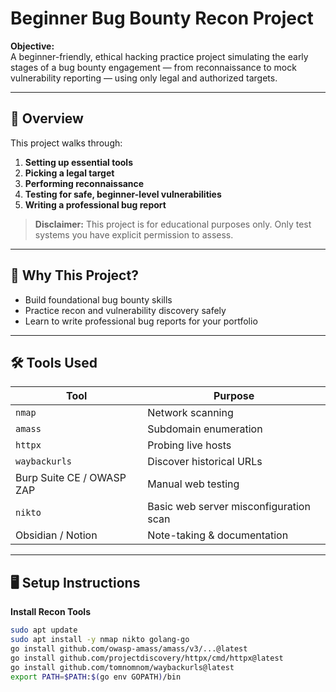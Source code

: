 # Beginner Bug Bounty Recon Project

**Objective:**  
A beginner-friendly, ethical hacking practice project simulating the early stages of a bug bounty engagement — from reconnaissance to mock vulnerability reporting — using only legal and authorized targets.

---

## 📌 Overview
This project walks through:
1. **Setting up essential tools**
2. **Picking a legal target**
3. **Performing reconnaissance**
4. **Testing for safe, beginner-level vulnerabilities**
5. **Writing a professional bug report**

> **Disclaimer:** This project is for educational purposes only. Only test systems you have explicit permission to assess.

---

## 🎯 Why This Project?
- Build foundational bug bounty skills
- Practice recon and vulnerability discovery safely
- Learn to write professional bug reports for your portfolio

---

## 🛠️ Tools Used
| Tool | Purpose |
|------|---------|
| `nmap` | Network scanning |
| `amass` | Subdomain enumeration |
| `httpx` | Probing live hosts |
| `waybackurls` | Discover historical URLs |
| Burp Suite CE / OWASP ZAP | Manual web testing |
| `nikto` | Basic web server misconfiguration scan |
| Obsidian / Notion | Note-taking & documentation |

---

## 🖥️ Setup Instructions

**Install Recon Tools**
```bash
sudo apt update
sudo apt install -y nmap nikto golang-go
go install github.com/owasp-amass/amass/v3/...@latest
go install github.com/projectdiscovery/httpx/cmd/httpx@latest
go install github.com/tomnomnom/waybackurls@latest
export PATH=$PATH:$(go env GOPATH)/bin
```
